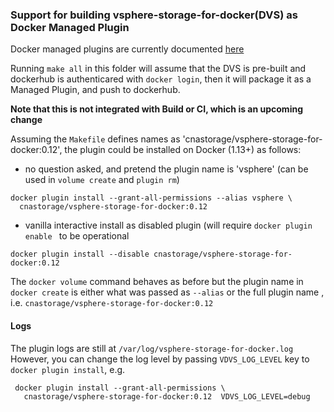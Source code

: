 ### Support for building vsphere-storage-for-docker(DVS) as Docker Managed Plugin

Docker managed plugins are currently documented [here](https://docs.docker.com/engine/extend/)

Running `make all` in this folder will assume that
the DVS is pre-built and dockerhub is authenticared with `docker login`, then it will  package it
as a Managed Plugin, and push to dockerhub.

**Note that this is not integrated with Build or CI, which is an upcoming change**

Assuming the `Makefile`  defines names as 'cnastorage/vsphere-storage-for-docker:0.12', the plugin  could
be installed on Docker (1.13+) as follows:

* no question asked, and pretend the plugin name is 'vsphere' (can be used in `volume create` and `plugin rm`)
```
docker plugin install --grant-all-permissions --alias vsphere \
  cnastorage/vsphere-storage-for-docker:0.12
```
* vanilla interactive install as disabled plugin (will require `docker plugin enable `  to be operational
```
docker plugin install --disable cnastorage/vsphere-storage-for-docker:0.12
```

The `docker volume` command behaves as before but the plugin name in `docker create` is either what was passed as `--alias` or the full plugin name , i.e. `cnastorage/vsphere-storage-for-docker:0.12`

#### Logs

The plugin logs are still at `/var/log/vsphere-storage-for-docker.log`
However, you can change the log level by passing `VDVS_LOG_LEVEL` key to `docker plugin install`, e.g.
```
 docker plugin install --grant-all-permissions \
   cnastorage/vsphere-storage-for-docker:0.12  VDVS_LOG_LEVEL=debug
 ```
